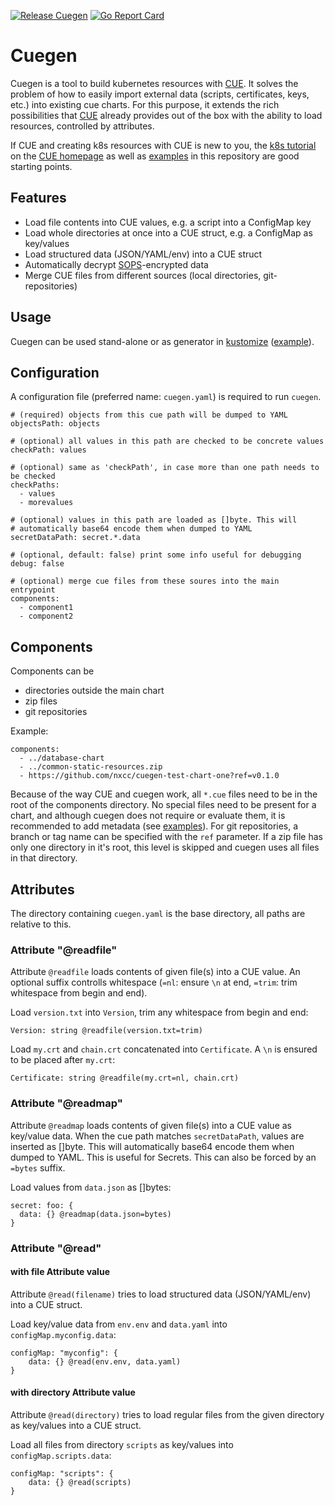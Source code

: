 [![Release Cuegen](https://github.com/noris-network/cuegen/actions/workflows/release.yaml/badge.svg)](https://github.com/noris-network/cuegen/actions/workflows/release.yaml)
[![Go Report Card](https://goreportcard.com/badge/github.com/noris-network/cuegen)](https://goreportcard.com/report/github.com/noris-network/cuegen)

# Cuegen

Cuegen is a tool to build kubernetes resources with [CUE][CUE]. It solves the
problem of how to easily import external data (scripts, certificates, keys, etc.)
into existing cue charts. For this purpose, it extends the rich possibilities
that [CUE][CUE] already provides out of the box with the ability to load resources,
controlled by attributes.

If CUE and creating k8s resources with CUE is new to you, the [k8s tutorial][k8stut]
on the [CUE homepage][CUE] as well as [examples][eg] in this repository are good
starting points.

## Features
  * Load file contents into CUE values, e.g. a script into a ConfigMap key
  * Load whole directories at once into a CUE struct, e.g. a ConfigMap as key/values
  * Load structured data (JSON/YAML/env) into a CUE struct
  * Automatically decrypt [SOPS][SOPS]-encrypted data
  * Merge CUE files from different sources (local directories, git-repositories)


## Usage
Cuegen can be used stand-alone or as generator in [kustomize][kust]
([example](examples/kustomize/)).


## Configuration
A configuration file (preferred name: `cuegen.yaml`) is required to run `cuegen`.

    # (required) objects from this cue path will be dumped to YAML
    objectsPath: objects

    # (optional) all values in this path are checked to be concrete values
    checkPath: values

    # (optional) same as 'checkPath', in case more than one path needs to be checked
    checkPaths:
      - values
      - morevalues

    # (optional) values in this path are loaded as []byte. This will
    # automatically base64 encode them when dumped to YAML
    secretDataPath: secret.*.data

    # (optional, default: false) print some info useful for debugging
    debug: false

    # (optional) merge cue files from these soures into the main entrypoint
    components:
      - component1
      - component2

## Components
Components can be

  * directories outside the main chart
  * zip files
  * git repositories

Example:

    components:
      - ../database-chart
      - ../common-static-resources.zip
      - https://github.com/nxcc/cuegen-test-chart-one?ref=v0.1.0

Because of the way CUE and cuegen work, all `*.cue` files need to be in the root
of the components directory.
No special files need to be present for a chart, and although cuegen does not
require or evaluate them, it is recommended to add metadata (see [examples][eg]).
For git repositories, a branch or tag name can be specified with the `ref`
parameter.
If a zip file has only one directory in it's root, this level is skipped and
cuegen uses all files in that directory.


## Attributes
The directory containing `cuegen.yaml` is the base directory, all paths are relative
to this.


### Attribute "@readfile"
Attribute `@readfile` loads contents of given file(s) into a CUE value. An optional
suffix controlls whitespace (`=nl`: ensure `\n` at end, `=trim`: trim whitespace
from begin and end).

Load `version.txt` into `Version`, trim any whitespace from begin and end:

    Version: string @readfile(version.txt=trim)

Load `my.crt` and `chain.crt` concatenated into `Certificate`. A `\n` is ensured
to be placed after `my.crt`:

    Certificate: string @readfile(my.crt=nl, chain.crt)


### Attribute "@readmap"
Attribute `@readmap` loads contents of given file(s) into a CUE value as key/value
data. When the cue path matches `secretDataPath`, values are inserted as []byte.
This will automatically base64 encode them when dumped to YAML. This is useful
for Secrets. This can also be forced by an `=bytes` suffix.

Load values from `data.json` as []bytes:

    secret: foo: {
      data: {} @readmap(data.json=bytes)
    }


### Attribute "@read"

#### with file Attribute value
Attribute `@read(filename)` tries to load structured data (JSON/YAML/env) into a
CUE struct.

Load key/value data from `env.env` and `data.yaml` into `configMap.myconfig.data`:

    configMap: "myconfig": {
	    data: {} @read(env.env, data.yaml)
    }


#### with directory Attribute value
Attribute `@read(directory)` tries to load regular files from the given directory
as key/values into a CUE struct.

Load all files from directory `scripts` as key/values into `configMap.scripts.data`:

    configMap: "scripts": {
	    data: {} @read(scripts)
    }


[CUE]:    https://cuelang.org
[SOPS]:   https://github.com/mozilla/sops
[kust]:   https://kustomize.io/
[k8stut]: https://cuelang.org/docs/tutorials/
[eg]:     examples/